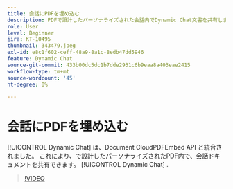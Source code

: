 ```yaml
---
title: 会話にPDFを埋め込む
description: PDFで設計したパーソナライズされた会話内でDynamic Chat文書を共有します。
role: User
level: Beginner
jira: KT-10495
thumbnail: 343479.jpeg
exl-id: e8c1f602-ceff-48a9-8a1c-8edb47dd5946
feature: Dynamic Chat
source-git-commit: 433b00dc5dc1b7dde2931c6b9eaa8a403eae2415
workflow-type: tm+mt
source-wordcount: '45'
ht-degree: 0%

---
```


# 会話にPDFを埋め込む

[!UICONTROL Dynamic Chat]  は、Document CloudPDFEmbed API と統合されました。 これにより、で設計したパーソナライズされたPDF内で、会話ドキュメントを共有できます。 [!UICONTROL Dynamic Chat] .

>[!VIDEO](https://video.tv.adobe.com/v/343479/?quality=12&learn=on)
